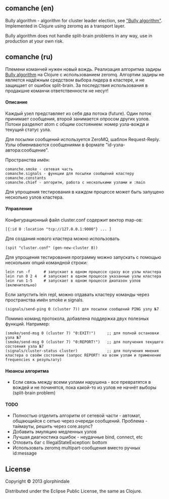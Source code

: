 ## comanche (en)

Bully algorithm - algorithm for cluster leader election, see ["Bully algorithm"](http://en.wikipedia.org/wiki/Bully_algorithm).
Implemented in Clojure using zeromq as a transport layer.

Bully algorithm does not handle split-brain problems in any way, use in production at your own risk.

## comanche (ru)

Племени команчей нужен новый вождь.
Реализация алгоритма задиры [Bully algorithm](http://en.wikipedia.org/wiki/Bully_algorithm) на 
Clojure с использованием zeromq.
Алгортим задиры не является надёжным средством выбора лидера в кластере, и не защищает от ошибок
split-brain. За последствия использования в продакшне команчи ответственности не несут!

#### Описание

Каждый узел представляет из себя два потока (future). Один поток принимает сообщения, второй
занимается опросом других узлов. Потоки разделют atom с общим состоянием: номер узла-вождя и текущий
статус узла.

Для посылки сообщений используется ZeroMQ, шаблон Request-Reply. Узлы обмениваются сообщениями в
формате "id-узла-автора:сообщение".

Пространства имён:

    comanche.smoke - сетевая часть
    comanche.signals - функции для посылки сообщений кластеру
    comanche.constants 
    comanche.chief - алгоритм, работа с несколькими узлами и :main

Для упрощения тестирования в каждом процессе может быть запущено несколько узлов кластера.

#### Управление

Конфигурационный файл cluster.conf содержит вектор map-ов:

    [{:id 0 :location "tcp://127.0.0.1:9000"} ... ]
    
Для создания нового кластера можно использовать

    (spit "cluster.conf" (gen-new-cluster 8))

Для упрощения тестирования программу можно запускать с помощью нескольких опций командной строки:

    lein run -f      # запускает в одном процессе сразу все узлы кластера
    lein run 0 2 4   # запускает в одном процессе указанные узлы кластера 
    lein run 1-5     # запускает в одном процессе диапазон узлов (включительно)

Если запустить lein repl, можно отдавать кластеру команды через пространства имён smoke и signals.
    
    (signals/send-ping 0 (cluster 7)) для посылки сообщений PING узлу №7

Помимо команд протокола, добавлена поддержка двух полезных функций. Например:

    (smoke/send-msg 0 (cluster 7) "0:EXIT!")     ;; для полной остановки узла №7
    (smoke/send-msg 0 (cluster 7) "0:REPORT!")   ;; для получения текущего состояния узла №7
    (signals/cluster-status cluster)             ;; для получения мнения кластера о своём состоянии (запрос REPORT! ко всем узлам и применение frequencies к результату)

#### Нюансы алгоритма

* Если связь между всеми узлами нарушена - все превратятся в вождей и не починятся, пока какой-то из
  узлов не начнёт выборы (split-brain problem)

#### TODO
* Полностью отделить алгоритм от сетевой части - автомат, общающийся с сетью через очереди
  сообщений. Проблема - таймауты, решить через core.async?
* Добавить эмуляцию медленных узлов
* Лучшая диагностика ошибок - неудачные bind, connect, etc
* Отловить баг с IllegalStateException: bottom
* Использовать zeromq multipart-сообщения вместо ручных id:message

## License

Copyright © 2013 glorphindale

Distributed under the Eclipse Public License, the same as Clojure.
